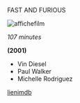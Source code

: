 FAST AND FURIOUS

![affichefilm](http://www.affiches-et-posters.com/images/products/xl_4918-affiche-film-the-fast-and-the-furious.jpg)

*107 minutes*

**(2001)**

* Vin Diesel
* Paul Walker
* Michelle Rodriguez

[lienimdb](http://www.imdb.com/title/tt0232500/)

